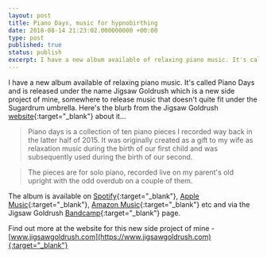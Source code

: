 ```yaml
---
layout: post
title: Piano Days, music for hypnobirthing
date: 2018-08-14 21:23:02.000000000 +00:00
type: post
published: true
status: publish
excerpt: I have a new album available of relaxing piano music. It's called Piano Days and is released under the name Jigsaw Goldrush which is a new side project of mine, somewhere to release music that doesn't quite fit under the Sugardrum umbrella.
---
```


I have a new album available of relaxing piano music. It's called Piano Days and is released under the name Jigsaw Goldrush which is a new side project of mine, somewhere to release music that doesn't quite fit under the Sugardrum umbrella. Here's the blurb from the Jigsaw Goldrush [website](https://www.jigsawgoldrush.com){:target="_blank"} about it...

> Piano days is a collection of ten piano pieces I recorded way back in the latter half of 2015. It was originally created as a gift to my wife as relaxation music during the birth of our first child and was subsequently used during the birth of our second.

>The pieces are for solo piano, recorded live on my parent's old upright with the odd overdub on a couple of them.

The album is available on [Spotify](https://open.spotify.com/album/4Ilo7im7htz1exj8zXy0lz){:target="_blank"}, [Apple Music](https://itunes.apple.com/gb/album/piano-days/1374844783){:target="_blank"}, [Amazon Music](https://www.amazon.co.uk/gp/product/B07CN8V79L/ref=as_li_tl?ie=UTF8&camp=1634&creative=6738&creativeASIN=B07CN8V79L&linkCode=as2&tag=nigebunn-21&linkId=53f02fda410bbf5762ba952f09ad7b75){:target="_blank"} etc and via the Jigsaw Goldrush [Bandcamp](https://jigsawgoldrush.bandcamp.com/album/piano-days){:target="_blank"} page.

Find out more at the website for this new side project of mine - 
[www.jigsawgoldrush.com](https://www.jigsawgoldrush.com){:target="_blank"}

